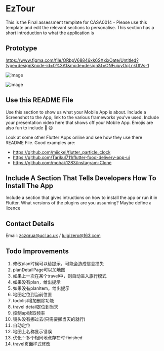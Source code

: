 # EzTour

This is the Final assessment template for CASA0014 - Please use this template and edit the relevant sections to personalise.
This section has a short introduction to what the application is

## Prototype

https://www.figma.com/file/ORbpV68846xk6SXxjxOate/Untitled?type=design&node-id=0%3A1&mode=design&t=ONFujuyOqLnkDlVs-1

![image](https://github.com/ChenRuan/casa0015-mbs/assets/145383140/dc3385d5-5d70-4e10-974f-0ae627a877cf)

![image](https://github.com/ChenRuan/casa0015-mbs/assets/145383140/49fe7559-b798-4a98-9a4e-39a1a8582502)

## Use this README File 

Use this section to show us what your Mobile App is about.   Include a Screenshot to the App, link to the various frameworks you've used. Include your presentation video here that shows off your Mobile App.   Emojis are also fun to include 📱 😄

Look at some other Flutter Apps online and see how they use there README File.  Good examples are:

- https://github.com/miickel/flutter_particle_clock
- https://github.com/Tarikul711/flutter-food-delivery-app-ui    
- https://github.com/mohak1283/Instagram-Clone


## Include A Section That Tells Developers How To Install The App

Include a section that gives intructions on how to install the app or run it in Flutter.  What versions of the plugins are you assuming?  Maybe define a licence

##  Contact Details

Email: zczqrua@ucl.ac.uk / luigizero@163.com

## Todo Improvements

1. 修改plan时候可以给提示，可能会造成信息损失
2. planDetailPage可以加地图
3. 如果上一次在某个travel中，则自动进入旅行模式
4. 如果没有plan，给出提示
5. 如果没有planItem，给出提示
6. 地图定位到当前位置
7. todolist增加删除功能
8. travel detail定位到当天
9. 控制api读取频率
10. 镜头没有挪过去(只需要挪当天的就行)
11. 自动定位
12. 地图上名称显示错误
13. ~~优化：多个相同地点存在时 finished~~
14. travel页面样式修改